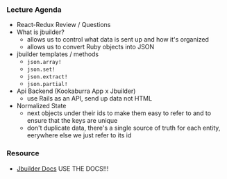 ### Lecture Agenda
- React-Redux Review / Questions 
- What is jbuilder? 
  - allows us to control what data is sent up and how it's organized
  - allows us to convert Ruby objects into JSON
- jbuilder templates / methods
  - `json.array!`
  - `json.set!`
  - `json.extract!`
  - `json.partial!`
- Api Backend (Kookaburra App x Jbuilder)
  - use Rails as an API, send up data not HTML
- Normalized State
  - next objects under their ids to make them easy to refer to and to ensure that the keys are unique
  - don't duplicate data, there's a single source of truth for each entity, eerywhere else we just refer to its id

### Resource
- [Jbuilder Docs](https://github.com/rails/jbuilder) USE THE DOCS!!!